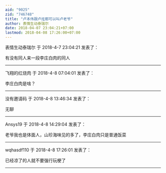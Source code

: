 ```yaml
---
aid: "9025"
zid: "746748"
title: "卢本伟跟卢炫都可以叫卢老爷"
author: 表情生动泰瑞尔
date: 2018-04-07 23:04:21+07:00
lastmod: 2018-04-08 17:26:00+07:00
---
```


表情生动泰瑞尔 于 2018-4-7 23:04:21 发表了：

有没有同人来一段李庄白肉的同人

---

飞翔的红烧肉 于 2018-4-8 07:04:01 发表了：

李庄白肉是啥？

---

没有邀请码 于 2018-4-8 13:46:34 发表了：

无聊

---

Ansys19 于 2018-4-8 14:29:04 发表了：

老爷我也是体面人，山珍海味见的多了，李庄白肉只是普通饭菜

---

wqhasdf110 于 2018-4-8 17:26:01 发表了：

已经凉了的人就不要强行玩梗了

---
